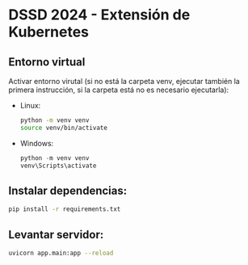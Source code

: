 # DSSD 2024 - Extensión de Kubernetes

## Entorno virtual

Activar entorno virutal (si no está la carpeta venv, ejecutar también la primera instrucción, si la carpeta está no es necesario ejecutarla):
- Linux:
    ```bash
    python -m venv venv
    source venv/bin/activate
    ```
- Windows:
    ```powershell
    python -m venv venv
    venv\Scripts\activate
    ```

## Instalar dependencias:
```bash
pip install -r requirements.txt
```

## Levantar servidor:
```bash
uvicorn app.main:app --reload
```
